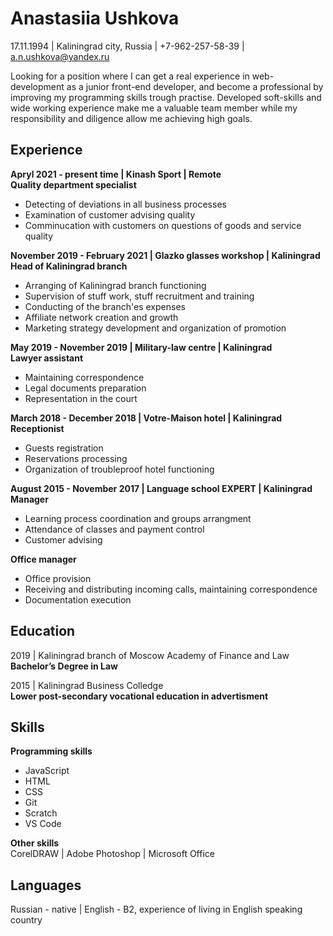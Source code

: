 # Anastasiia Ushkova
17.11.1994 | Kaliningrad city, Russia | +7-962-257-58-39 | a.n.ushkova@yandex.ru

Looking for a position where I can get a real experience in web-development as a junior front-end developer, and become a professional by improving my programming skills trough practise. Developed soft-skills and wide working experience make me a valuable team member while my responsibility and diligence allow me achieving high goals.

## Experience
**Apryl 2021 - present time | Kinash Sport | Remote**  
**Quality department specialist**
* Detecting of deviations in all business processes
* Examination of customer advising quality
* Comminucation with customers on questions of goods and service quality

**November 2019 - February 2021 | Glazko glasses workshop | Kaliningrad**  
**Head of Kaliningrad branch**
* Arranging of Kaliningrad branch functioning
* Supervision of stuff work, stuff recruitment and training
* Conducting of the branch'es expenses
* Affiliate network creation and growth
* Marketing strategy development and organization of promotion

**May 2019 - November 2019 | Military-law centre | Kaliningrad**  
**Lawyer assistant**
* Maintaining correspondence
* Legal documents preparation
* Representation in the court

**March 2018 - December 2018 | Votre-Maison hotel | Kaliningrad**  
**Receptionist**
* Guests registration
* Reservations processing
* Organization of troubleproof hotel functioning

**August 2015 - November 2017 | Language school EXPERT | Kaliningrad**  
**Manager**
* Learning process coordination and groups arrangment
* Attendance of classes and payment control
* Customer advising

**Office manager**
* Office provision
* Receiving and distributing incoming calls, maintaining correspondence
* Documentation execution

## Education
2019 | Kaliningrad branch of Moscow Academy of Finance and Law  
**Bachelor’s Degree in Law**

2015 | Kaliningrad Business Colledge  
**Lower post-secondary vocational education in advertisment**

## Skills
**Programming skills**
* JavaScript
* HTML
* CSS
* Git
* Scratch
* VS Code

**Other skills**  
CorelDRAW | Adobe Photoshop | Microsoft Office

## Languages 
Russian - native | English - B2, experience of living in English speaking country
